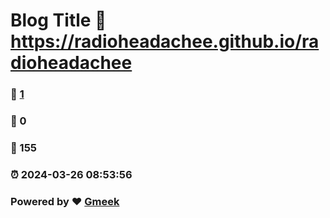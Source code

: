 # Blog Title :link: https://radioheadachee.github.io/radioheadachee 
### :page_facing_up: [1](https://radioheadachee.github.io/radioheadachee/tag.html) 
### :speech_balloon: 0 
### :hibiscus: 155 
### :alarm_clock: 2024-03-26 08:53:56 
### Powered by :heart: [Gmeek](https://github.com/Meekdai/Gmeek)
